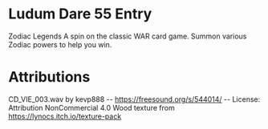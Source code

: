 # Ludum Dare 55 Entry
Zodiac Legends
A spin on the classic WAR card game.  Summon various Zodiac powers to help you win.

# Attributions
CD_VIE_003.wav by kevp888 -- https://freesound.org/s/544014/ -- License: Attribution NonCommercial 4.0
Wood texture from https://lynocs.itch.io/texture-pack

